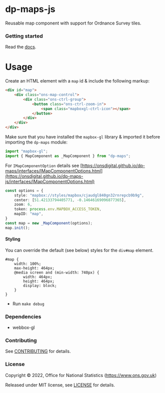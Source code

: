 # dp-maps-js
Reusable map component with support for Ordnance Survey tiles.

### Getting started

Read the [docs](https://onsdigital.github.io/dp-maps-js).
# Usage
Create an HTML element with a `map` id & include the following markup:
```html
<div id="map">
    <div class="ons-map-control">
        <div class="ons-ctrl-group">
            <button class="ons-ctrl-zoom-in">
                <span class="mapboxgl-ctrl-icon"></span>
            </button>
        </div>
    </div>
</div>
```
Make sure that you have installed the `mapbox-gl` library & imported it before importing the `dp-maps` module:
```typescript
import "mapbox-gl";
import { MapComponent as _MapComponent } from "dp-maps";

```
For `IMapComponentOption` details see [https://onsdigital.github.io/dp-maps/interfaces/IMapComponentOptions.html](https://onsdigital.github.io/dp-maps-js/interfaces/IMapComponentOptions.html)
```typescript
const options = {
    style: "mapbox://styles/mapbox/cjaudgl840gn32rnrepcb9b9g",
    center: [51.42133794405771, -0.14646169096877365],
    zoom: 6,
    token: process.env.MAPBOX_ACCESS_TOKEN,
    mapID: "map",
}
const map = new _MapComponent(options);
map.init();
```
#### Styling
You can override the default (see below) styles for the `div#map` element.
```
#map {
    width: 100%;
    max-height: 464px;
    @media screen and (min-width: 740px) {
        width: 464px;
        height: 464px;
        display: block;
    }
}
```

* Run `make debug`

### Dependencies

* webbox-gl

### Contributing

See [CONTRIBUTING](CONTRIBUTING.md) for details.

### License

Copyright © 2022, Office for National Statistics (https://www.ons.gov.uk)

Released under MIT license, see [LICENSE](LICENSE.md) for details.

